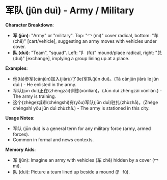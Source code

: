 # **军队 (jūn duì) - Army / Military**

**Character Breakdown**:  
- **军 (jūn)**: "Army" or "military". Top: "冖 (mì)" cover radical, bottom: "车 (chē)" [cart/vehicle], suggesting an army moves with vehicles under cover.  
- **队 (duì)**: "Team", "squad". Left: "阝 (fù)" mound/place radical, right: "兑 (duì)" [exchange], implying a group lining up at a place.

**Examples**:  
- 他(tā)参军(cānjūn)加入(jiārù)了(le)军队(jūn duì)。(Tā cānjūn jiārù le jūn duì.) - He enlisted in the army.  
- 军队(jūn duì)正在(zhèngzài)训练(xùnliàn)。(Jūn duì zhèngzài xùnliàn.) - The army is training.  
- 这个(zhège)城市(chéngshì)有(yǒu)军队(jūn duì)驻扎(zhùzhā)。(Zhège chéngshì yǒu jūn duì zhùzhā.) - The army is stationed in this city.

**Usage Notes**:  
- 军队 (jūn duì) is a general term for any military force (army, armed forces).  
- Common in formal and news contexts.

**Memory Aids**:  
- 军 (jūn): Imagine an army with vehicles (车 chē) hidden by a cover (冖 mì).  
- 队 (duì): Picture a team lined up beside a mound (阝 fù).
